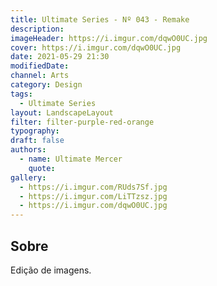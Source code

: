 ```yaml
---
title: Ultimate Series - Nº 043 - Remake
description:
imageHeader: https://i.imgur.com/dqwO0UC.jpg
cover: https://i.imgur.com/dqwO0UC.jpg
date: 2021-05-29 21:30
modifiedDate:
channel: Arts
category: Design
tags:
  - Ultimate Series
layout: LandscapeLayout
filter: filter-purple-red-orange
typography:
draft: false
authors:
  - name: Ultimate Mercer
    quote:
gallery:
  - https://i.imgur.com/RUds7Sf.jpg
  - https://i.imgur.com/LiTTzsz.jpg
  - https://i.imgur.com/dqwO0UC.jpg
---
```


## Sobre

Edição de imagens.
